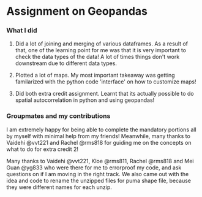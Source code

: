 # Assignment on Geopandas

### What I did
1) Did a lot of joining and merging of various dataframes. As a result of that, one of the learning point for me was that it is very important to check the data types of the data! A lot of times things don't work downstream due to different data types. 

2) Plotted a lot of maps. My most important takeaway was getting familarized with the python code 'interface' on how to customize maps! 

3) Did both extra credit assignment. Learnt that its actually possible to do spatial autocorrelation in python and using geopandas! 


### Groupmates and my contributions
I am extremely happy for being able to complete the mandatory portions all by myself with minimal help from my friends! Meanwhile, many thanks to Vaidehi @vvt221 and Rachel @rms818 for guiding me on the concepts on what to do for extra credit 2! 

Many thanks to Vaidehi @vvt221, Kloe @rms811, Rachel @rms818 and Mei Guan @yg833 who were there for me to errorproof my code, and ask questions on if I am moving in the right track. We also came out with the idea and code to rename the unzipped files for puma shape file, because they were different names for each unzip. 

